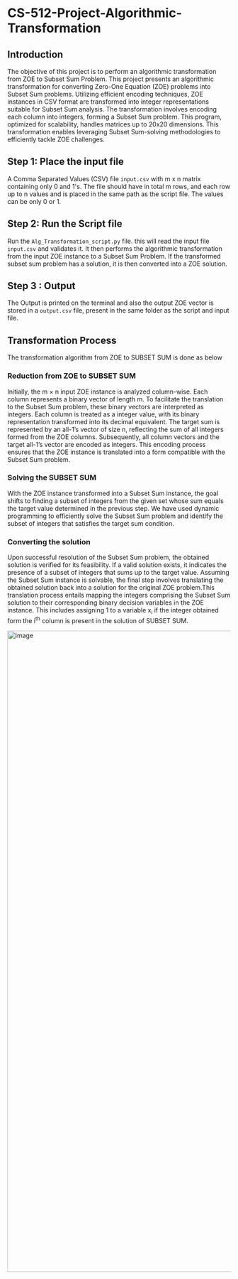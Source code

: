 # CS-512-Project-Algorithmic-Transformation
## Introduction

The objective of this project is to perform an algorithmic transformation from ZOE to Subset Sum Problem. 
This project presents an algorithmic transformation for converting Zero-One Equation (ZOE) problems into Subset Sum problems. Utilizing efficient encoding techniques, ZOE instances in CSV format are transformed into integer representations suitable for Subset Sum analysis. The transformation involves encoding each column into integers, forming a Subset Sum problem. This program, optimized for scalability, handles matrices up to 20x20 dimensions. This transformation enables leveraging Subset Sum-solving methodologies to efficiently tackle ZOE challenges.

## Step 1: Place the input file

A Comma Separated Values (CSV) file `input.csv` with m x n matrix containing only 0 and 1's.
The file should have in total m rows, and each row up to n values and is placed in the same path as the script file. The values can be only 0 or 1.

## Step 2: Run the Script file

Run the `Alg_Transformation_script.py` file. this will read the input file `input.csv` and validates it. It then performs the algorithmic transformation from the input ZOE instance to a Subset Sum Problem. If the transformed subset sum problem has a solution, it is then converted into a ZOE solution.

## Step 3 : Output
The Output is printed on the terminal and also the output ZOE vector is stored in a `output.csv` file, present in the same folder as the script and input file.

## Transformation Process
The transformation algorithm from ZOE to SUBSET SUM is done as below

### Reduction from ZOE to SUBSET SUM
Initially, the m × n input ZOE instance is analyzed column-wise. Each column represents a binary vector of length m. To facilitate the translation to the Subset Sum problem, these binary vectors are interpreted as integers. Each column is treated as a integer value, with its binary representation transformed into its decimal equivalent. The target sum is represented by an all-1’s vector of size n, reflecting the sum of all integers formed from the ZOE columns. Subsequently, all column vectors and the target all-1’s vector are encoded as integers. This encoding process ensures that the ZOE instance is translated into a form compatible with the Subset Sum problem.

### Solving the SUBSET SUM
With the ZOE instance transformed into a Subset Sum instance, the goal shifts to finding a subset of integers from the given set whose sum equals the target value determined in the previous step. We have used dynamic programming to efficiently solve the Subset Sum problem and identify the subset of integers that satisfies the target sum condition.

### Converting the solution
Upon successful resolution of the Subset Sum problem, the obtained solution is verified for its feasibility. If a valid solution exists, it indicates the presence of a subset of integers that sums up to the target value. Assuming the Subset Sum instance is solvable, the final step involves translating the obtained solution back into a solution for the original ZOE problem.This translation process entails mapping the integers comprising the Subset Sum solution to their corresponding binary decision variables in the ZOE instance. This includes assigning 1 to a variable x<sub>i</sub> if the integer obtained form the i<sup>th</sup> column is present in the solution of SUBSET SUM.

<img width="1444" alt="image" src="https://github.com/vm695/CS-512-Project-Algorithmic-Transformation/assets/167110841/81e04e47-29af-442b-9f51-7e1e6cf3b972">

